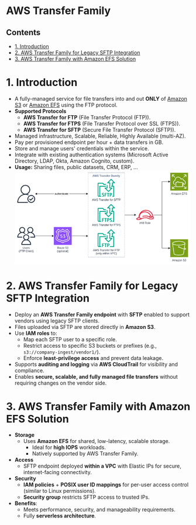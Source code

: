 # AWS Transfer Family <!-- omit in toc -->

## Contents <!-- omit in toc -->

- [1. Introduction](#1-introduction)
- [2. AWS Transfer Family for Legacy SFTP Integration](#2-aws-transfer-family-for-legacy-sftp-integration)
- [3. AWS Transfer Family with Amazon EFS Solution](#3-aws-transfer-family-with-amazon-efs-solution)

# 1. Introduction

- A fully-managed service for file transfers into and out **ONLY** of [Amazon S3](/Storage/Amazon%20S3.md) or [Amazon EFS](/Storage/Amazon%20EFS.md) using the FTP protocol.
- **Supported Protocols**
  - **AWS Transfer for FTP** (File Transfer Protocol (FTP)).
  - **AWS Transfer for FTPS** (File Transfer Protocol over SSL (FTPS)).
  - **AWS Transfer for SFTP** (Secure File Transfer Protocol (SFTP)).
- Managed infrastructure, Scalable, Reliable, Highly Available (multi-AZ).
- Pay per provisioned endpoint per hour + data transfers in GB.
- Store and manage users' credentials within the service.
- Integrate with existing authentication systems (Microsoft Active Directory, LDAP, Okta, Amazon Cognito, custom).
- **Usage:** Sharing files, public datasets, CRM, ERP, ...
  ![AWS Transfer Family](/Images/Migration%20&%20Transfer/AWSTransferFamily.png)

# 2. AWS Transfer Family for Legacy SFTP Integration

- Deploy an **AWS Transfer Family endpoint** with **SFTP** enabled to support vendors using legacy SFTP clients.
- Files uploaded via SFTP are stored directly in **Amazon S3**.
- Use **IAM roles** to:
  - Map each SFTP user to a specific role.
  - Restrict access to specific S3 buckets or prefixes (e.g., `s3://company-ingest/vendor1/`).
  - Enforce **least-privilege access** and prevent data leakage.
- Supports **auditing and logging** via **AWS CloudTrail** for visibility and compliance.
- Enables **secure, scalable, and fully managed file transfers** without requiring changes on the vendor side.

# 3. AWS Transfer Family with Amazon EFS Solution

- **Storage**
  - Uses **Amazon EFS** for shared, low-latency, scalable storage.
    - Ideal for **high IOPS** workloads.
    - Natively supported by AWS Transfer Family.
- **Access**
  - SFTP endpoint deployed **within a VPC** with Elastic IPs for secure, internet-facing connectivity.
- **Security**
  - **IAM policies** + **POSIX user ID mappings** for per-user access control (similar to Linux permissions).
  - **Security group** restricts SFTP access to trusted IPs.
- **Benefits**:
  - Meets performance, security, and manageability requirements.
  - Fully **serverless architecture**.
